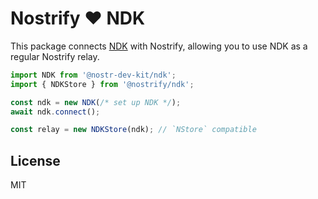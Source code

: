 # Nostrify ❤️ NDK

This package connects [NDK](https://github.com/nostr-dev-kit/ndk) with Nostrify, allowing you to use NDK as a regular Nostrify relay.

```ts
import NDK from '@nostr-dev-kit/ndk';
import { NDKStore } from '@nostrify/ndk';

const ndk = new NDK(/* set up NDK */);
await ndk.connect();

const relay = new NDKStore(ndk); // `NStore` compatible
```

## License

MIT
